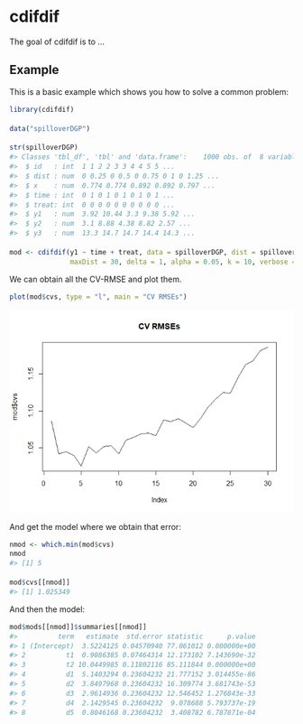<!-- README.md is generated from README.Rmd. Please edit that file -->
cdifdif
=======

The goal of cdifdif is to ...

Example
-------

This is a basic example which shows you how to solve a common problem:

``` r
library(cdifdif)

data("spilloverDGP")

str(spilloverDGP)
#> Classes 'tbl_df', 'tbl' and 'data.frame':    1000 obs. of  8 variables:
#>  $ id   : int  1 1 2 2 3 3 4 4 5 5 ...
#>  $ dist : num  0 0.25 0 0.5 0 0.75 0 1 0 1.25 ...
#>  $ x    : num  0.774 0.774 0.892 0.892 0.797 ...
#>  $ time : int  0 1 0 1 0 1 0 1 0 1 ...
#>  $ treat: int  0 0 0 0 0 0 0 0 0 0 ...
#>  $ y1   : num  3.92 10.44 3.3 9.38 5.92 ...
#>  $ y2   : num  3.1 8.88 4.38 8.82 2.57 ...
#>  $ y3   : num  13.3 14.7 14.7 14.4 14.3 ...

mod <- cdifdif(y1 ~ time + treat, data = spilloverDGP, dist = spilloverDGP$dist,
               maxDist = 30, delta = 1, alpha = 0.05, k = 10, verbose = FALSE)
```

We can obtain all the CV-RMSE and plot them.

``` r
plot(mod$cvs, type = "l", main = "CV RMSEs")
```

![](dev/figures/unnamed-chunk-3-1.png)

And get the model where we obtain that error:

``` r
nmod <- which.min(mod$cvs)
nmod
#> [1] 5

mod$cvs[[nmod]]
#> [1] 1.025349
```

And then the model:

``` r
mod$mods[[nmod]]$summaries[[nmod]]
#>          term   estimate  std.error statistic      p.value
#> 1 (Intercept)  3.5224125 0.04570940 77.061012 0.000000e+00
#> 2          t1  0.9086385 0.07464314 12.173102 7.143690e-32
#> 3          t2 10.0449985 0.11802116 85.111844 0.000000e+00
#> 4          d1  5.1403294 0.23604232 21.777152 3.014455e-86
#> 5          d2  3.8497968 0.23604232 16.309774 3.681743e-53
#> 6          d3  2.9614936 0.23604232 12.546452 1.276843e-33
#> 7          d4  2.1429545 0.23604232  9.078688 5.793737e-19
#> 8          d5  0.8046168 0.23604232  3.408782 6.787871e-04
```
